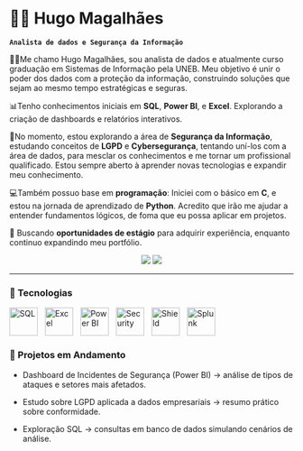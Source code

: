 # 👨‍💻 Hugo Magalhães

**`Analista de dados e Segurança da Informação`**

🙋‍♂️Me chamo Hugo Magalhães, sou analista de dados e atualmente curso graduação em Sistemas de Informação pela UNEB. Meu objetivo é unir o poder dos dados com a proteção da informação, construindo soluções que sejam ao mesmo tempo estratégicas e seguras.

📊Tenho conhecimentos iniciais em **SQL**, **Power BI**, e **Excel**. Explorando a criação de dashboards e relatórios interativos.

🔎No momento, estou explorando a área de **Segurança da Informação**, estudando conceitos de  **LGPD** e **Cybersegurança**, tentando uní-los com a área de dados, para mesclar os conhecimentos e me tornar um profissional qualificado. Estou sempre aberto à aprender novas tecnologias e expandir meu conhecimento.

💻Também possuo base em **programação**: Iniciei com o básico em **C**, e estou na jornada de aprendizado de **Python**. Acredito que irão me ajudar a entender fundamentos lógicos, de foma que eu possa aplicar em projetos.

🚀 Buscando **oportunidades de estágio** para adquirir experiência, enquanto continuo expandindo meu portfólio. 

  <div align="center"> 
  <a href="https://www.linkedin.com/in/hugo-magalhães-0036b3314" target="_blank"><img src="https://img.shields.io/badge/-LinkedIn-%230077B5?style=for-the-badge&logo=linkedin&logoColor=white" target="_blank"></a> 
  <a href = "mailto:hugomagalhaesbds@gmail.com"><img src="https://img.shields.io/badge/-Gmail-%23333?style=for-the-badge&logo=gmail&logoColor=white" target="_blank"></a>
  </div>

___

### 🤖 Tecnologias

<img align="left" alt="SQL" title="SQL" width="50px" style="padding-right: 10px;" src="https://cdn-icons-png.flaticon.com/512/196/196850.png" />

<img align="left" alt="Excel" title="Excel" width="50px" style="padding-right: 10px;" src="https://cdn.jsdelivr.net/gh/devicons/devicon@latest/icons/microsoftsqlserver/microsoftsqlserver-plain.svg" />

<img align="left" alt="Power BI" title="Power BI" width="50px" style="padding-right: 10px;" src="https://cdn-icons-png.flaticon.com/512/5968/5968342.png" />

<img align="left" alt="Security" title="Cybersecurity" width="50px" style="padding-right: 10px;" src="https://cdn-icons-png.flaticon.com/512/3064/3064197.png" />

<img align="left" alt="Shield" title="LGPD" width="50px" style="padding-right: 10px;" src="https://cdn-icons-png.flaticon.com/512/942/942751.png" />

<img align="left" alt="Splunk" title="Splunk" width="50px" style="padding-right: 10px;" src="https://cdn.worldvectorlogo.com/logos/splunk-1.svg" />

<br/><br/><br/>

### 📂 Projetos em Andamento

* Dashboard de Incidentes de Segurança (Power BI) → análise de tipos de ataques e setores mais afetados.

* Estudo sobre LGPD aplicada a dados empresariais → resumo prático sobre conformidade.

* Exploração SQL → consultas em banco de dados simulando cenários de análise.



